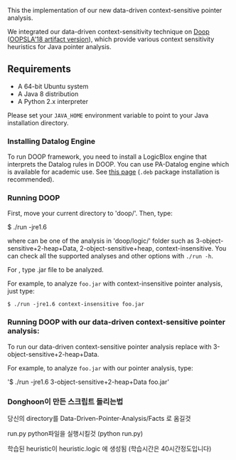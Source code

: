 This the implementation of our new data-driven context-sensitive pointer analysis.

We integrated our data-driven context-sensitivity technique on [Doop](https://bitbucket.org/yanniss/doop) ([OOPSLA'18 artifact version](https://silverbullettt.bitbucket.io/papers/oopsla2018.pdf)), which provide various context sensitivity heuristics for Java pointer analysis.


## Requirements

- A 64-bit Ubuntu system
- A Java 8 distribution
- A Python 2.x interpreter

Please set your `JAVA_HOME` environment variable to point to your Java installation directory.

### Installing Datalog Engine

To run DOOP framework, you need to install a LogicBlox engine that interprets the Datalog rules in DOOP. You can use PA-Datalog engine which is available for academic use. See [this page](http://snf-705535.vm.okeanos.grnet.gr/agreement.html) (`.deb` package installation is recommended).


### Running DOOP

First, move your current directory to 'doop/'. Then, type:

$ ./run -jre1.6 <analysis> <program>

where <analysis> can be one of the analysis in 'doop/logic/' folder such as 3-object-sensitive+2-heap+Data, 2-object-sensitive+heap, context-insensitive. You can check all the supported analyses and other options with `./run -h`.

For <program>, type .jar file to be analyzed.

For example, to analyze `foo.jar` with context-insensitive pointer analysis, just type:

`$ ./run -jre1.6 context-insensitive foo.jar`


### Running DOOP with our data-driven context-sensitive pointer analysis:

To run our data-driven context-sensitive pointer analysis replace <analysis> with 3-object-sensitive+2-heap+Data.

For example, to analyze `foo.jar` with our pointer analysis, type:

'$ ./run -jre1.6 3-object-sensitive+2-heap+Data foo.jar' 



### Donghoon이 만든 스크립트 돌리는법

당신의 directory를 Data-Driven-Pointer-Analysis/Facts 로 옴길것

run.py python파일을 실행시킬것 (python run.py)

학습된 heuristic이 heuristic.logic 에 생성됨 (학습시간은 40시간정도입니다)


